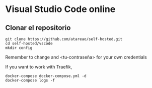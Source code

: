 # Visual Studio Code online

##  Clonar el repositorio

```
git clone https://github.com/atareao/self-hosted.git
cd self-hosted/vscode
mkdir config
```

Remember to change <tu-usuario> and <tu-contraseña> for your own credentials

If you want to work with Traefik,

```
docker-compose docker-compose.yml -d
docker-compose logs -f
```
